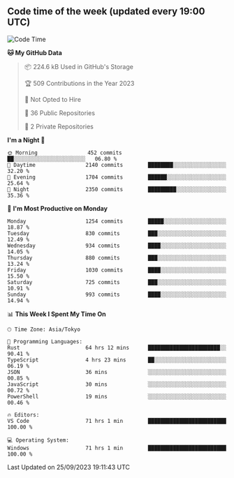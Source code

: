 ## Code time of the week (updated every 19:00 UTC)

<!--START_SECTION:waka-->
![Code Time](http://img.shields.io/badge/Code%20Time-2%2C120%20hrs%2035%20mins-blue)

**🐱 My GitHub Data** 

> 📦 224.6 kB Used in GitHub's Storage 
 > 
> 🏆 509 Contributions in the Year 2023
 > 
> 🚫 Not Opted to Hire
 > 
> 📜 36 Public Repositories 
 > 
> 🔑 2 Private Repositories 
 > 
**I'm a Night 🦉** 

```text
🌞 Morning                452 commits         ██░░░░░░░░░░░░░░░░░░░░░░░   06.80 % 
🌆 Daytime                2140 commits        ████████░░░░░░░░░░░░░░░░░   32.20 % 
🌃 Evening                1704 commits        ██████░░░░░░░░░░░░░░░░░░░   25.64 % 
🌙 Night                  2350 commits        █████████░░░░░░░░░░░░░░░░   35.36 % 
```
📅 **I'm Most Productive on Monday** 

```text
Monday                   1254 commits        █████░░░░░░░░░░░░░░░░░░░░   18.87 % 
Tuesday                  830 commits         ███░░░░░░░░░░░░░░░░░░░░░░   12.49 % 
Wednesday                934 commits         ████░░░░░░░░░░░░░░░░░░░░░   14.05 % 
Thursday                 880 commits         ███░░░░░░░░░░░░░░░░░░░░░░   13.24 % 
Friday                   1030 commits        ████░░░░░░░░░░░░░░░░░░░░░   15.50 % 
Saturday                 725 commits         ███░░░░░░░░░░░░░░░░░░░░░░   10.91 % 
Sunday                   993 commits         ████░░░░░░░░░░░░░░░░░░░░░   14.94 % 
```


📊 **This Week I Spent My Time On** 

```text
🕑︎ Time Zone: Asia/Tokyo

💬 Programming Languages: 
Rust                     64 hrs 12 mins      ███████████████████████░░   90.41 % 
TypeScript               4 hrs 23 mins       ██░░░░░░░░░░░░░░░░░░░░░░░   06.19 % 
JSON                     36 mins             ░░░░░░░░░░░░░░░░░░░░░░░░░   00.85 % 
JavaScript               30 mins             ░░░░░░░░░░░░░░░░░░░░░░░░░   00.72 % 
PowerShell               19 mins             ░░░░░░░░░░░░░░░░░░░░░░░░░   00.46 % 

🔥 Editors: 
VS Code                  71 hrs 1 min        █████████████████████████   100.00 % 

💻 Operating System: 
Windows                  71 hrs 1 min        █████████████████████████   100.00 % 
```


 Last Updated on 25/09/2023 19:11:43 UTC
<!--END_SECTION:waka-->